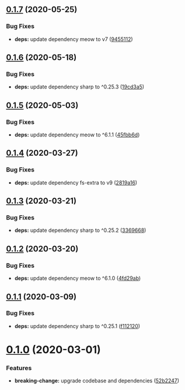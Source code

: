 ## [0.1.7](https://github.com/ymkz/webmanifest-cli/compare/v0.1.6...v0.1.7) (2020-05-25)


### Bug Fixes

* **deps:** update dependency meow to v7 ([9455112](https://github.com/ymkz/webmanifest-cli/commit/945511252a1192180e188b707d02cdcddda667db))

## [0.1.6](https://github.com/ymkz/webmanifest-cli/compare/v0.1.5...v0.1.6) (2020-05-18)


### Bug Fixes

* **deps:** update dependency sharp to ^0.25.3 ([19cd3a5](https://github.com/ymkz/webmanifest-cli/commit/19cd3a5ebb0b83f09790ad57a2127621661fc25e))

## [0.1.5](https://github.com/ymkz/webmanifest-cli/compare/v0.1.4...v0.1.5) (2020-05-03)


### Bug Fixes

* **deps:** update dependency meow to ^6.1.1 ([45fbb6d](https://github.com/ymkz/webmanifest-cli/commit/45fbb6dd3354797641b4039c11575486a67fc3de))

## [0.1.4](https://github.com/ymkz/webmanifest-cli/compare/v0.1.3...v0.1.4) (2020-03-27)


### Bug Fixes

* **deps:** update dependency fs-extra to v9 ([2819a16](https://github.com/ymkz/webmanifest-cli/commit/2819a161dca152d6d422e3020cc0c4458ac41620))

## [0.1.3](https://github.com/ymkz/webmanifest-cli/compare/v0.1.2...v0.1.3) (2020-03-21)


### Bug Fixes

* **deps:** update dependency sharp to ^0.25.2 ([3369668](https://github.com/ymkz/webmanifest-cli/commit/3369668f6d388b917d61ced659215127ff3feb17))

## [0.1.2](https://github.com/ymkz/webmanifest-cli/compare/v0.1.1...v0.1.2) (2020-03-20)


### Bug Fixes

* **deps:** update dependency meow to ^6.1.0 ([4fd29ab](https://github.com/ymkz/webmanifest-cli/commit/4fd29abfdd36ac347769aaef594391a0bee1936b))

## [0.1.1](https://github.com/ymkz/webmanifest-cli/compare/v0.1.0...v0.1.1) (2020-03-09)


### Bug Fixes

* **deps:** update dependency sharp to ^0.25.1 ([f112120](https://github.com/ymkz/webmanifest-cli/commit/f1121205d421f10e18f9e93ec4939300810fa6ed))

# [0.1.0](https://github.com/ymkz/webmanifest-cli/compare/v0.0.1...v0.1.0) (2020-03-01)


### Features

* **breaking-change:** upgrade codebase and dependencies ([52b2247](https://github.com/ymkz/webmanifest-cli/commit/52b22478da98f27ae25a31e688cec13035d11f81))
